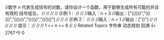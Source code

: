 //数字 n 代表生成括号的对数，请你设计一个函数，用于能够生成所有可能的并且 有效的 括号组合。 
//
// 
//
// 示例 1： 
//
// 
//输入：n = 3
//输出：["((()))","(()())","(())()","()(())","()()()"]
// 
//
// 示例 2： 
//
// 
//输入：n = 1
//输出：["()"]
// 
//
// 
//
// 提示： 
//
// 
// 1 <= n <= 8 
// 
// Related Topics 字符串 动态规划 回溯 👍 2767 👎 0
